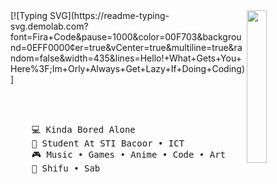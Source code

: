 <img src="https://github.com/yourorly/assets/blob/main/ihhhKlee2.png?raw=true" width="25%" align="right" />
[![Typing SVG](https://readme-typing-svg.demolab.com?font=Fira+Code&pause=1000&color=00F703&background=0EFF0000&center=true&vCenter=true&multiline=true&random=false&width=435&lines=Hello!+What+Gets+You+Here%3F;Im+Orly+Always+Get+Lazy+If+Doing+Coding)]

<br><br>
<pre>
    💻 Kinda Bored Alone
    📖 Student At STI Bacoor • ICT
    🎮 Music • Games • Anime • Code • Art
    🐾 Shifu • Sab
</pre>
<br><br>

